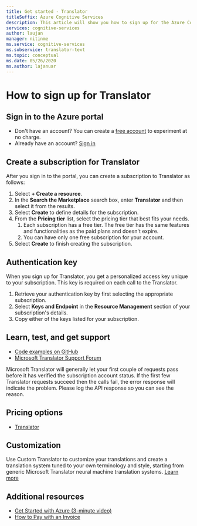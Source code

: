 ```yaml
---
title: Get started - Translator
titleSuffix: Azure Cognitive Services
description: This article will show you how to sign up for the Azure Cognitive Services Translator and get a subscription key.
services: cognitive-services
author: laujan
manager: nitinme
ms.service: cognitive-services
ms.subservice: translator-text
ms.topic: conceptual
ms.date: 05/26/2020
ms.author: lajanuar
---
```

# How to sign up for Translator

## Sign in to the Azure portal

- Don't have an account? You can create a [free account](https://azure.microsoft.com/free/cognitive-services) to experiment at no charge.
- Already have an account? [Sign in](https://ms.portal.azure.com/)

## Create a subscription for Translator

After you sign in to the portal, you can create a subscription to Translator as follows:

1. Select **+ Create a resource**.
1. In the **Search the Marketplace** search box, enter **Translator** and then select it from the results.
1. Select **Create** to define details for the subscription.
1. From the **Pricing tier** list, select the pricing tier that best fits your needs.
    1. Each subscription has a free tier. The free tier has the same features and functionalities as the paid plans and doesn't expire.
    1. You can have only one free subscription for your account.
1. Select **Create** to finish creating the subscription.

## Authentication key

When you sign up for Translator, you get a personalized access key unique to your subscription. This key is required on each call to the Translator.

1. Retrieve your authentication key by first selecting the appropriate subscription.
1. Select **Keys and Endpoint** in the **Resource Management** section of your subscription's details.
1. Copy either of the keys listed for your subscription.

## Learn, test, and get support

- [Code examples on GitHub](https://github.com/MicrosoftTranslator)
- [Microsoft Translator Support Forum](https://www.aka.ms/TranslatorForum)

Microsoft Translator will generally let your first couple of requests pass before it has verified the subscription account status. If the first few Translator requests succeed then the calls fail, the error response will indicate the problem. Please log the API response so you can see the reason.

## Pricing options

- [Translator](https://azure.microsoft.com/pricing/details/cognitive-services/translator-text-api/)

## Customization

Use Custom Translator to customize your translations and create a translation system tuned to your own terminology and style, starting from generic Microsoft Translator neural machine translation systems. [Learn more](customization.md)

## Additional resources

- [Get Started with Azure (3-minute video)](https://azure.microsoft.com/get-started/?b=16.24)
- [How to Pay with an Invoice](https://azure.microsoft.com/pricing/invoicing/)
